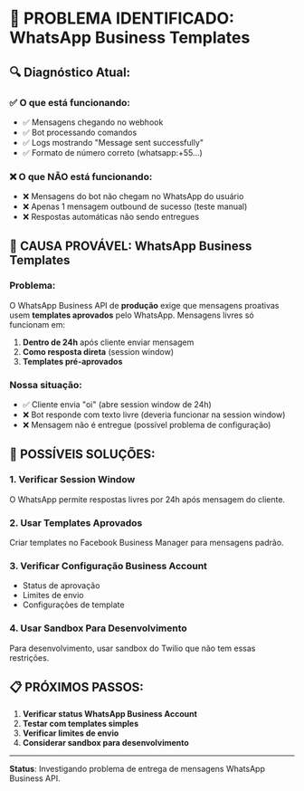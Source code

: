 # 🚨 PROBLEMA IDENTIFICADO: WhatsApp Business Templates

## 🔍 **Diagnóstico Atual:**

### ✅ **O que está funcionando:**
- ✅ Mensagens chegando no webhook
- ✅ Bot processando comandos
- ✅ Logs mostrando "Message sent successfully"
- ✅ Formato de número correto (whatsapp:+55...)

### ❌ **O que NÃO está funcionando:**
- ❌ Mensagens do bot não chegam no WhatsApp do usuário
- ❌ Apenas 1 mensagem outbound de sucesso (teste manual)
- ❌ Respostas automáticas não sendo entregues

## 🎯 **CAUSA PROVÁVEL: WhatsApp Business Templates**

### **Problema:**
O WhatsApp Business API de **produção** exige que mensagens proativas usem **templates aprovados** pelo WhatsApp. Mensagens livres só funcionam em:

1. **Dentro de 24h** após cliente enviar mensagem
2. **Como resposta direta** (session window)
3. **Templates pré-aprovados**

### **Nossa situação:**
- ✅ Cliente envia "oi" (abre session window de 24h)
- ❌ Bot responde com texto livre (deveria funcionar na session window)
- ❌ Mensagem não é entregue (possível problema de configuração)

## 🔧 **POSSÍVEIS SOLUÇÕES:**

### **1. Verificar Session Window**
O WhatsApp permite respostas livres por 24h após mensagem do cliente.

### **2. Usar Templates Aprovados**
Criar templates no Facebook Business Manager para mensagens padrão.

### **3. Verificar Configuração Business Account**
- Status de aprovação
- Limites de envio
- Configurações de template

### **4. Usar Sandbox Para Desenvolvimento**
Para desenvolvimento, usar sandbox do Twilio que não tem essas restrições.

## 📋 **PRÓXIMOS PASSOS:**

1. **Verificar status WhatsApp Business Account**
2. **Testar com templates simples**
3. **Verificar limites de envio**
4. **Considerar sandbox para desenvolvimento**

---

**Status**: Investigando problema de entrega de mensagens WhatsApp Business API.
